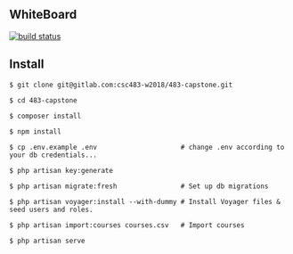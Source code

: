 ## WhiteBoard

[![build status](https://gitlab.com/csc483-w2018/483-capstone/badges/master/build.svg)](https://gitlab.com/csc483-w2018/483-capstone/commits/master)

## Install
```
$ git clone git@gitlab.com:csc483-w2018/483-capstone.git

$ cd 483-capstone

$ composer install

$ npm install

$ cp .env.example .env                     # change .env according to your db credentials...

$ php artisan key:generate

$ php artisan migrate:fresh                # Set up db migrations

$ php artisan voyager:install --with-dummy # Install Voyager files & seed users and roles.

$ php artisan import:courses courses.csv   # Import courses

$ php artisan serve
```
